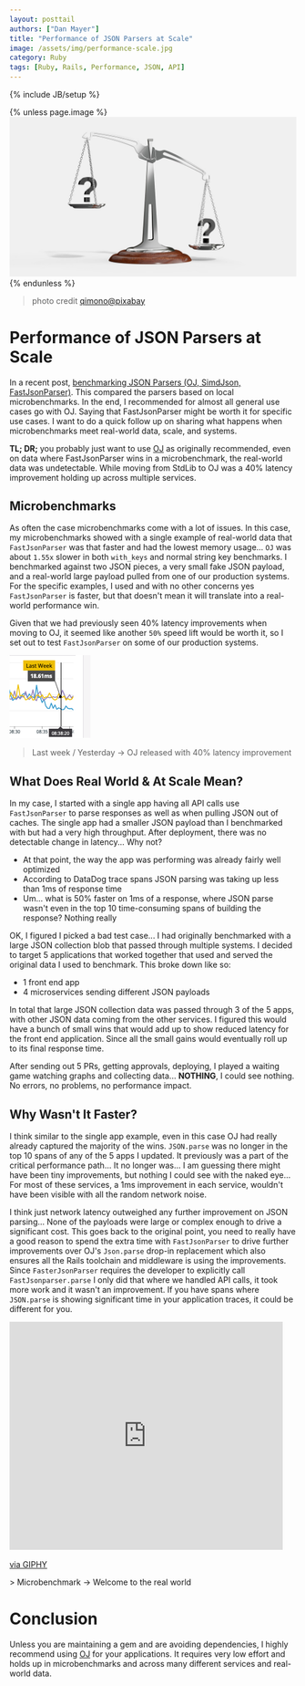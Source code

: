 ```yaml
---
layout: posttail
authors: ["Dan Mayer"]
title: "Performance of JSON Parsers at Scale"
image: /assets/img/performance-scale.jpg
category: Ruby
tags: [Ruby, Rails, Performance, JSON, API]
---
```


{% include JB/setup %}

{% unless page.image %}
![performance](/assets/img/performance-scale.jpg)
{% endunless %}

> photo credit [qimono@pixabay](https://pixabay.com/photos/scale-question-importance-balance-2635397/)

# Performance of JSON Parsers at Scale

In a recent post, [benchmarking JSON Parsers (OJ, SimdJson, FastJsonParser)](https://www.mayerdan.com/ruby/2020/11/15/benchmarking-JSON-parser). This compared the parsers based on local microbenchmarks. In the end, I recommended for almost all general use cases go with OJ. Saying that FastJsonParser might be worth it for specific use cases. I want to do a quick follow up on sharing what happens when microbenchmarks meet real-world data, scale, and systems.

__TL; DR;__ you probably just want to use [OJ](https://github.com/ohler55/oj) as originally recommended, even on data where FastJsonParser wins in a microbenchmark, the real-world data was undetectable. While moving from StdLib to OJ was a 40% latency improvement holding up across multiple services.

## Microbenchmarks 

As often the case microbenchmarks come with a lot of issues. In this case, my microbenchmarks showed with a single example of real-world data that `FastJsonParser` was that faster and had the lowest memory usage... `OJ` was about `1.55x` slower in both `with_keys` and normal string key benchmarks. I benchmarked against two JSON pieces, a very small fake JSON payload, and a real-world large payload pulled from one of our production systems. For the specific examples, I used and with no other concerns yes `FastJsonParser` is faster, but that doesn't mean it will translate into a real-world performance win.

Given that we had previously seen 40% latency improvements when moving to OJ, it seemed like another `50%` speed lift would be worth it, so I set out to test `FastJsonParser` on some of our production systems.

![40 percent improvement graph](/assets/img/40_perc_latency.png)
> Last week / Yesterday -> OJ released with 40% latency improvement

## What Does Real World & At Scale Mean?

In my case, I started with a single app having all API calls use `FastJsonParser` to parse responses as well as when pulling JSON out of caches. The single app had a smaller JSON payload than I benchmarked with but had a very high throughput. After deployment, there was no detectable change in latency... Why not?

* At that point, the way the app was performing was already fairly well optimized
* According to DataDog trace spans JSON parsing was taking up less than 1ms of response time
* Um... what is 50% faster on 1ms of a response, where JSON parse wasn't even in the top 10 time-consuming spans of building the response? Nothing really

OK, I figured I picked a bad test case... I had originally benchmarked with a large JSON collection blob that passed through multiple systems. I decided to target 5 applications that worked together that used and served the original data I used to benchmark. This broke down like so:

* 1 front end app
* 4 microservices sending different JSON payloads

In total that large JSON collection data was passed through 3 of the 5 apps, with other JSON data coming from the other services. I figured this would have a bunch of small wins that would add up to show reduced latency for the front end application. Since all the small gains would eventually roll up to its final response time.

After sending out 5 PRs, getting approvals, deploying, I played a waiting game watching graphs and collecting data... __NOTHING__, I could see nothing. No errors, no problems, no performance impact.

## Why Wasn't It Faster?

I think similar to the single app example, even in this case OJ had really already captured the majority of the wins. `JSON.parse` was no longer in the top 10 spans of any of the 5 apps I updated. It previously was a part of the critical performance path... It no longer was... I am guessing there might have been tiny improvements, but nothing I could see with the naked eye... For most of these services, a 1ms improvement in each service, wouldn't have been visible with all the random network noise.

I think just network latency outweighed any further improvement on JSON parsing... None of the payloads were large or complex enough to drive a significant cost. This goes back to the original point, you need to really have a good reason to spend the extra time with `FastJsonParser` to drive further improvements over OJ's `Json.parse` drop-in replacement which also ensures all the Rails toolchain and middleware is using the improvements. Since `FasterJsonParser` requires the developer to explicitly call `FastJsonparser.parse` I only did that where we handled API calls, it took more work and it wasn't an improvement. If you have spans where `JSON.parse` is showing significant time in your application traces, it could be different for you.

<iframe src="https://giphy.com/embed/SwmYRaqcowXczDPAxP" width="480" height="400" frameBorder="0" class="giphy-embed" allowFullScreen></iframe><p><a href="https://giphy.com/gifs/Friends-SwmYRaqcowXczDPAxP">via GIPHY</a></p>
> Microbenchmark -> Welcome to the real world


# Conclusion

Unless you are maintaining a gem and are avoiding dependencies, I highly recommend using [OJ](https://github.com/ohler55/oj) for your applications. It requires very low effort and holds up in microbenchmarks and across many different services and real-world data.
